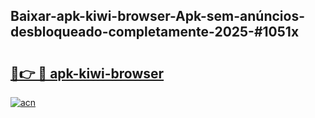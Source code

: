 ## Baixar-apk-kiwi-browser-Apk-sem-anúncios-desbloqueado-completamente-2025-#1051x

# <h2><a href="https://ainizakaria.my?title=apk-kiwi-browser&ref=20M">🔗👉 🔴 apk-kiwi-browser</a></h2>

[![acn](https://github.com/user-attachments/assets/0f9c940e-d8b0-45ae-aac7-cd30a18b3e1c)](https://ainizakaria.my?title=apk-kiwi-browser&ref=20M)

